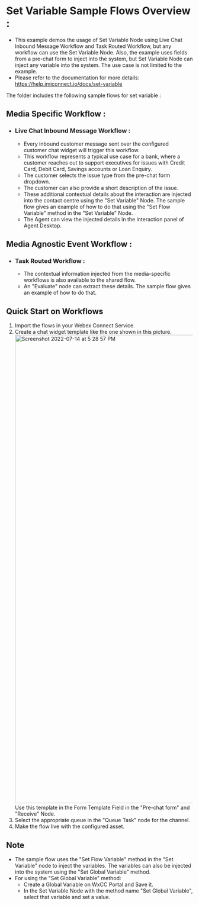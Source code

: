 

# Set Variable Sample Flows Overview : 
  - This example demos the usage of Set Variable Node using Live Chat Inbound Message Workflow and Task Routed Workflow, but any workflow can use the Set Variable Node. Also, the example uses fields from a pre-chat form to inject into the system, but Set Variable Node can inject any variable into the system. The use case is not limited to the example.
  - Please refer to the documentation for more details: https://help.imiconnect.io/docs/set-variable
  
The folder includes the following sample flows for set variable : 
## Media Specific Workflow : 	
- ### Live Chat Inbound Message Workflow :
  - Every inbound customer message sent over the configured customer chat widget will trigger this workflow.
  - This workflow represents a typical use case for a bank, where a customer reaches out to support executives for issues with Credit Card, Debit Card, Savings accounts or Loan Enquiry.
  - The customer selects the issue type from the pre-chat form dropdown.
  - The customer can also provide a short description of the issue.
  - These additional contextual details about the interaction are injected into the contact centre using the "Set Variable" Node. The sample flow gives an example of how to do that using the "Set Flow Variable" method in the "Set Variable" Node.
  - The Agent can view the injected details in the interaction panel of Agent Desktop.
## Media Agnostic Event Workflow :
- ### Task Routed Workflow :  
  - The contextual information injected from the media-specific workflows is also available to the shared flow.
  - An "Evaluate" node can extract these details. The sample flow gives an example of how to do that.
## Quick Start on Workflows
  1. Import the flows in your Webex Connect Service.
  2. Create a chat widget template like the one shown in this picture.<img width="1266" alt="Screenshot 2022-07-14 at 5 28 57 PM" src="https://user-images.githubusercontent.com/109220058/178982103-69f0fefe-d437-485e-b9ef-5355d034fab4.png">
 Use this template in the Form Template Field in the "Pre-chat form" and "Receive" Node.
  3. Select the appropriate queue in the "Queue Task" node for the channel. 
  4. Make the flow live with the configured asset.

## Note
  - The sample flow uses the "Set Flow Variable" method in the "Set Variable" node to inject the variables. The variables can also be injected into the system using the "Set Global Variable" method.
  - For using the "Set Global Variable" method:
    - Create a Global Variable on WxCC Portal and Save it.
    - In the Set Variable Node with the method name "Set Global Variable", select that variable and set a value. 
